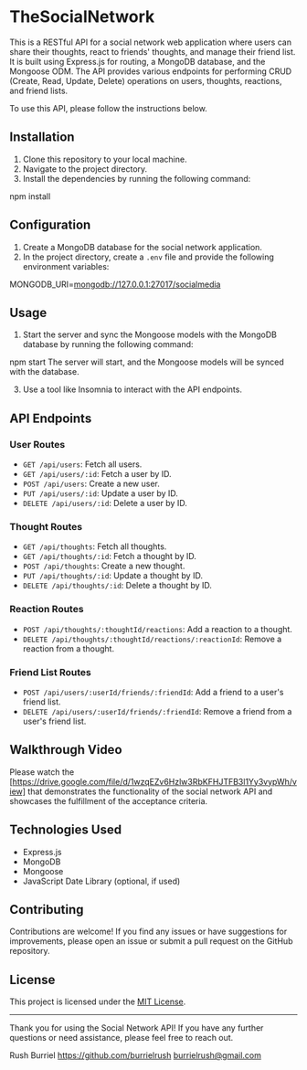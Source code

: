 # TheSocialNetwork

This is a RESTful API for a social network web application where users can share their thoughts, react to friends' thoughts, and manage their friend list. It is built using Express.js for routing, a MongoDB database, and the Mongoose ODM. The API provides various endpoints for performing CRUD (Create, Read, Update, Delete) operations on users, thoughts, reactions, and friend lists.

To use this API, please follow the instructions below.

## Installation

1. Clone this repository to your local machine.
2. Navigate to the project directory.
3. Install the dependencies by running the following command:
   
npm install


## Configuration

1. Create a MongoDB database for the social network application.
2. In the project directory, create a `.env` file and provide the following environment variables:
   
MONGODB_URI=<mongodb://127.0.0.1:27017/socialmedia>


## Usage

1. Start the server and sync the Mongoose models with the MongoDB database by running the following command:
   
npm start
The server will start, and the Mongoose models will be synced with the database.

3. Use a tool like Insomnia to interact with the API endpoints.

## API Endpoints

### User Routes

- `GET /api/users`: Fetch all users.
- `GET /api/users/:id`: Fetch a user by ID.
- `POST /api/users`: Create a new user.
- `PUT /api/users/:id`: Update a user by ID.
- `DELETE /api/users/:id`: Delete a user by ID.

### Thought Routes

- `GET /api/thoughts`: Fetch all thoughts.
- `GET /api/thoughts/:id`: Fetch a thought by ID.
- `POST /api/thoughts`: Create a new thought.
- `PUT /api/thoughts/:id`: Update a thought by ID.
- `DELETE /api/thoughts/:id`: Delete a thought by ID.

### Reaction Routes

- `POST /api/thoughts/:thoughtId/reactions`: Add a reaction to a thought.
- `DELETE /api/thoughts/:thoughtId/reactions/:reactionId`: Remove a reaction from a thought.

### Friend List Routes

- `POST /api/users/:userId/friends/:friendId`: Add a friend to a user's friend list.
- `DELETE /api/users/:userId/friends/:friendId`: Remove a friend from a user's friend list.

## Walkthrough Video

Please watch the [https://drive.google.com/file/d/1wzqEZv6Hzlw3RbKFHJTFB3l1Yy3vypWh/view] that demonstrates the functionality of the social network API and showcases the fulfillment of the acceptance criteria.

## Technologies Used

- Express.js
- MongoDB
- Mongoose
- JavaScript Date Library (optional, if used)

## Contributing

Contributions are welcome! If you find any issues or have suggestions for improvements, please open an issue or submit a pull request on the GitHub repository.

## License

This project is licensed under the [MIT License](LICENSE).

---

Thank you for using the Social Network API! If you have any further questions or need assistance, please feel free to reach out.


Rush Burriel
https://github.com/burrielrush
burrielrush@gmail.com
